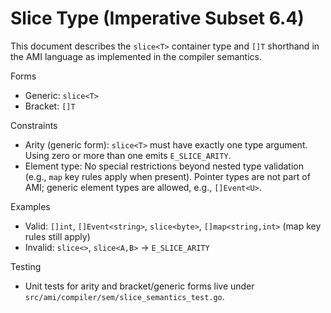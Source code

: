 # Slice Type (Imperative Subset 6.4)

This document describes the `slice<T>` container type and `[]T` shorthand in the AMI language as implemented in the compiler semantics.

Forms

- Generic: `slice<T>`
- Bracket: `[]T`

Constraints

- Arity (generic form): `slice<T>` must have exactly one type argument. Using zero or more than one emits `E_SLICE_ARITY`.
- Element type: No special restrictions beyond nested type validation (e.g., `map` key rules apply when present). Pointer types are not part of AMI; generic element types are allowed, e.g., `[]Event<U>`.

Examples

- Valid: `[]int`, `[]Event<string>`, `slice<byte>`, `[]map<string,int>` (map key rules still apply)
- Invalid: `slice<>`, `slice<A,B>` → `E_SLICE_ARITY`

Testing

- Unit tests for arity and bracket/generic forms live under `src/ami/compiler/sem/slice_semantics_test.go`.
